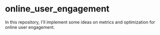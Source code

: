 # online_user_engagement
In this repository, I'll implement some ideas on metrics and optimization for online user engagement.
